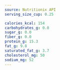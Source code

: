 ```yaml
---
source: Nutritionix API
serving_size_cup: 0.25

calories_kcal: 154
carbohydrates_g: 0.0
sugar_g: 0.0
fiber_g: 0.0
protein_g: 15.3
fat_g: 9.8
saturated_fat_g: 3.7
cholesterol_mg: 50
sodium_mg: 52
---
```


